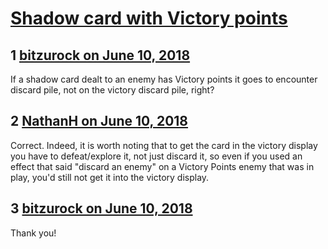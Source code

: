 # [Shadow card with Victory points](https://community.fantasyflightgames.com/topic/277558-shadow-card-with-victory-points/)

## 1 [bitzurock on June 10, 2018](https://community.fantasyflightgames.com/topic/277558-shadow-card-with-victory-points/?do=findComment&comment=3368626)

If a shadow card dealt to an enemy has Victory points it goes to encounter discard pile, not on the victory discard pile, right?

## 2 [NathanH on June 10, 2018](https://community.fantasyflightgames.com/topic/277558-shadow-card-with-victory-points/?do=findComment&comment=3368628)

Correct. Indeed, it is worth noting that to get the card in the victory display you have to defeat/explore it, not just discard it, so even if you used an effect that said "discard an enemy" on a Victory Points enemy that was in play, you'd still not get it into the victory display.

## 3 [bitzurock on June 10, 2018](https://community.fantasyflightgames.com/topic/277558-shadow-card-with-victory-points/?do=findComment&comment=3368713)

Thank you!


